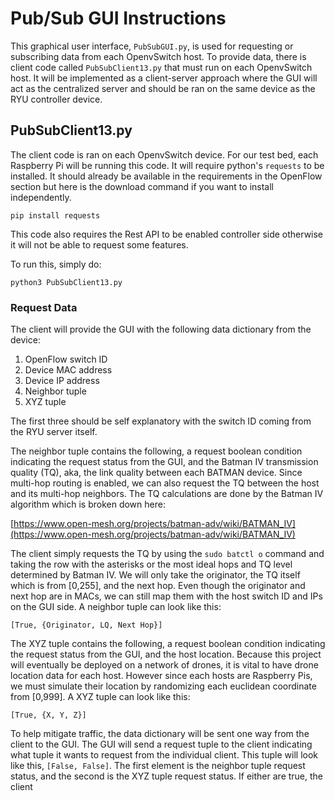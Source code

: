 # Pub/Sub GUI Instructions
This graphical user interface, `PubSubGUI.py`, is used for requesting or subscribing data from each OpenvSwitch host. To provide data, there is client code called `PubSubClient13.py` that must run on each OpenvSwitch host. It will be implemented as a client-server approach where the GUI will act as the centralized server and should be ran on the same device as the RYU controller device. 

## PubSubClient13.py
The client code is ran on each OpenvSwitch device. For our test bed, each Raspberry Pi will be running this code. It will require python's `requests` to be installed. It should already be available in the requirements in the OpenFlow section but here is the download command if you want to install independently. 
```
pip install requests 
```

This code also requires the Rest API to be enabled controller side otherwise it will not be able to request some features.

To run this, simply do:
```
python3 PubSubClient13.py
```

### Request Data
The client will provide the GUI with the following data dictionary from the device:

1. OpenFlow switch ID 
2. Device MAC address
3. Device IP address
4. Neighbor tuple
5. XYZ tuple

The first three should be self explanatory with the switch ID coming from the RYU server itself. 

The neighbor tuple contains the following, a request boolean condition indicating the request status from the GUI, and the Batman IV transmission quality (TQ), aka, the link quality between each BATMAN device. Since multi-hop routing is enabled, we can also request the TQ between the host and its multi-hop neighbors. The TQ calculations are done by the Batman IV algorithm which is broken down here:

[https://www.open-mesh.org/projects/batman-adv/wiki/BATMAN_IV](https://www.open-mesh.org/projects/batman-adv/wiki/BATMAN_IV)

The client simply requests the TQ by using the `sudo batctl o` command and taking the row with the asterisks or the most ideal hops and TQ level determined by Batman IV.  We will only take the originator, the TQ itself which is from [0,255], and the next hop. Even though the originator and next hop are in MACs, we can still map them with the host switch ID and IPs on the GUI side. A neighbor tuple can look like this:

`[True, {Originator, LQ, Next Hop}]`

The XYZ tuple contains the following, a request boolean condition indicating the request status from the GUI, and the host location. Because this project will eventually be deployed on a network of drones, it is vital to have drone location data for each host. However since each hosts are Raspberry Pis, we must simulate their location by randomizing each euclidean coordinate from [0,999]. A XYZ tuple can look like this:

`[True, {X, Y, Z}]`

To help mitigate traffic, the data dictionary will be sent one way from the client to the GUI. The GUI will send a request tuple to the client indicating what tuple it wants to request from the individual client. This tuple will look like this, `[False, False]`. The first element is the neighbor tuple request status, and the second is the XYZ tuple request status. If either are true, the client 